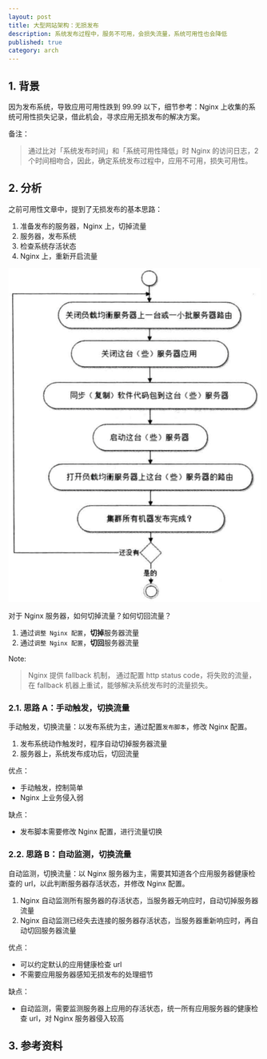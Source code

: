 ```yaml
---
layout: post
title: 大型网站架构：无损发布
description: 系统发布过程中，服务不可用，会损失流量，系统可用性也会降低
published: true
category: arch
---
```





## 1. 背景

因为发布系统，导致应用可用性跌到 99.99 以下，细节参考：Nginx 上收集的系统可用性损失记录，借此机会，寻求应用无损发布的解决方案。

备注：

> 通过比对「系统发布时间」和「系统可用性降低」时 Nginx 的访问日志，2 个时间相吻合，因此，确定系统发布过程中，应用不可用，损失可用性。


## 2. 分析

之前可用性文章中，提到了无损发布的基本思路：

1. 准备发布的服务器，Nginx 上，切掉流量
1. 服务器，发布系统
1. 检查系统存活状态
1. Nginx 上，重新开启流量

![](/images/arch/deploy-without-loss-ha.png)

对于 Nginx 服务器，如何切掉流量？如何切回流量？

1. 通过`调整 Nginx 配置`，**切掉**服务器流量
1. 通过`调整 Nginx 配置`，**切回**服务器流量

Note:

> Nginx 提供 fallback 机制， 通过配置 http status code，将失败的流量，在 fallback 机器上重试，能够解决系统发布时的流量损失。

### 2.1. 思路 A：手动触发，切换流量

手动触发，切换流量：以发布系统为主，通过配置`发布脚本`，修改 Nginx 配置。

1. 发布系统动作触发时，程序自动切掉服务器流量
1. 服务器上，系统发布成功后，切回流量

优点：

* 手动触发，控制简单
* Nginx 上业务侵入弱

缺点：

* 发布脚本需要修改 Nginx 配置，进行流量切换

### 2.2. 思路 B：自动监测，切换流量

自动监测，切换流量：以 Nginx 服务器为主，需要其知道各个应用服务器健康检查的 url，以此判断服务器存活状态，并修改 Nginx 配置。

1. Nginx 自动监测所有服务器的存活状态，当服务器无响应时，自动切掉服务器流量
1. Nginx 自动监测已经失去连接的服务器存活状态，当服务器重新响应时，再自动切回服务器流量

优点：

* 可以约定默认的应用健康检查 url
* 不需要应用服务器感知无损发布的处理细节

缺点：

* 自动监测，需要监测服务器上应用的存活状态，统一所有应用服务器的健康检查 url，对 Nginx 服务器侵入较高

## 3. 参考资料








[NingG]:    http://ningg.github.com  "NingG"



